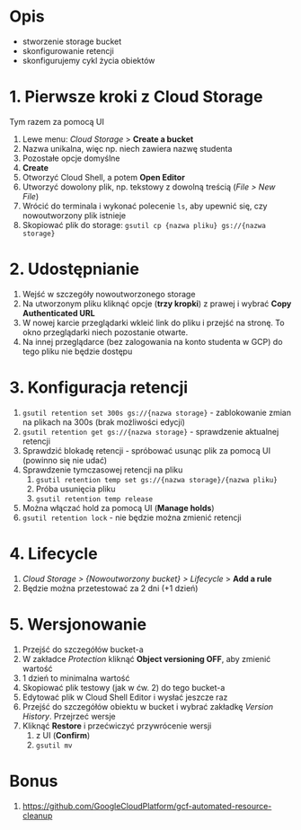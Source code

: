 # Opis
- stworzenie storage bucket
- skonfigurowanie retencji
- skonfigurujemy cykl życia obiektów


# 1. Pierwsze kroki z Cloud Storage
Tym razem za pomocą UI
1. Lewe menu: *Cloud Storage* > **Create a bucket**
2. Nazwa unikalna, więc np. niech zawiera nazwę studenta
3. Pozostałe opcje domyślne
4. **Create**
5. Otworzyć Cloud Shell, a potem **Open Editor**
6. Utworzyć dowolony plik, np. tekstowy z dowolną treścią (*File > New File*)
7. Wrócić do terminala i wykonać polecenie `ls`, aby upewnić się, czy nowoutworzony plik istnieje
8. Skopiować plik do storage: `gsutil cp {nazwa pliku} gs://{nazwa storage}`


# 2. Udostępnianie
1. Wejść w szczegóły nowoutworzonego storage
2. Na utworzonym pliku kliknąć opcje (**trzy kropki**) z prawej i wybrać **Copy Authenticated URL**
3. W nowej karcie przeglądarki wkleić link do pliku i przejść na stronę. To okno przeglądarki niech pozostanie otwarte.
4. Na innej przeglądarce (bez zalogowania na konto studenta w GCP) do tego pliku nie będzie dostępu


# 3. Konfiguracja retencji
1. `gsutil retention set 300s gs://{nazwa storage}` - zablokowanie zmian na plikach na 300s (brak możliwości edycji)
2. `gsutil retention get gs://{nazwa storage}` - sprawdzenie aktualnej retencji
3. Sprawdzić blokadę retencji - spróbować usunąc plik za pomocą UI (powinno się nie udać)
5. Sprawdzenie tymczasowej retencji na pliku
	1. `gsutil retention temp set gs://{nazwa storage}/{nazwa pliku}` 
	2. Próba usunięcia pliku
	3. `gsutil retention temp release` 
6. Można włączać hold za pomocą UI (**Manage holds**)
7. `gsutil retention lock` - nie będzie można zmienić retencji


# 4. Lifecycle
1. *Cloud Storage > {Nowoutworzony bucket} > Lifecycle* > **Add a rule**
2. Będzie można przetestować za 2 dni (+1 dzień)


# 5. Wersjonowanie
1. Przejść do szczegółów bucket-a
2. W zakładce *Protection* kliknąć **Object versioning OFF**, aby zmienić wartość
3. 1 dzień to minimalna wartość
4. Skopiować plik testowy (jak w ćw. 2) do tego bucket-a
5. Edytować plik w Cloud Shell Editor i wysłać jeszcze raz
6. Przejść do szczegółów obiektu w bucket i wybrać zakładkę *Version History*. Przejrzeć wersje
7. Kliknąć **Restore** i przećwiczyć przywrócenie wersji
	1. z UI (**Confirm**)
	2. `gsutil mv`


# Bonus
1. https://github.com/GoogleCloudPlatform/gcf-automated-resource-cleanup